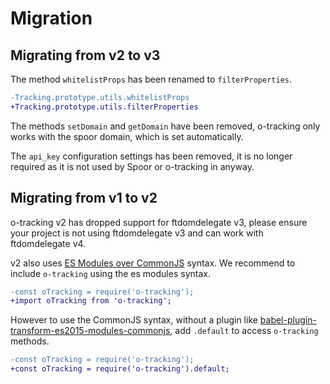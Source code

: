 
# Migration

## Migrating from v2 to v3

The method `whitelistProps` has been renamed to `filterProperties`.
```diff
-Tracking.prototype.utils.whitelistProps
+Tracking.prototype.utils.filterProperties
```

The methods `setDomain` and `getDomain` have been removed, o-tracking only works with the spoor domain, which is set automatically.

The `api_key` configuration settings has been removed, it is no longer required as it is not used by Spoor or o-tracking in anyway.

## Migrating from v1 to v2

o-tracking v2 has dropped support for ftdomdelegate v3, please ensure your project is not using ftdomdelegate v3 and can work with ftdomdelegate v4.

v2 also uses [ES Modules over CommonJS](https://hacks.mozilla.org/2018/03/es-modules-a-cartoon-deep-dive/) syntax. We recommend to include `o-tracking` using the es modules syntax.

```diff
-const oTracking = require('o-tracking');
+import oTracking from 'o-tracking';
```

However to use the CommonJS syntax, without a plugin like [babel-plugin-transform-es2015-modules-commonjs](https://babeljs.io/docs/en/babel-plugin-transform-es2015-modules-commonjs), add `.default` to access `o-tracking` methods.

```diff
-const oTracking = require('o-tracking');
+const oTracking = require('o-tracking').default;
```
